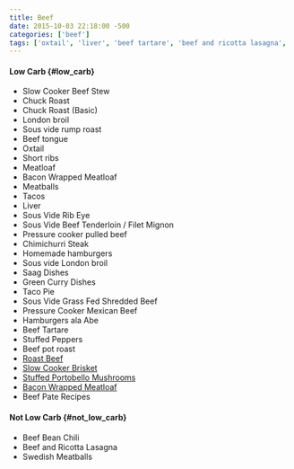 ```yaml
---
title: Beef
date: 2015-10-03 22:18:00 -500
categories: ['beef']
tags: ['oxtail', 'liver', 'beef tartare', 'beef and ricotta lasagna', 'bacon wrapped meatloaf', 'taco pie', 'chimichurri steak', 'swedish meatballs', 'hamburgers ala abe', 'chuck roast', 'homemade hamburgers', 'slow cooker brisket', 'beef bean chili', 'saag dishes', 'green curry dishes', 'roast beef', 'slow cooker beef stew', 'sous vide london broil', 'sous vide rib eye', 'tacos', 'short ribs', 'pressure cooker mexican beef', 'stuffed peppers', 'london broil', 'beef tongue', 'chuck roast (basic)', 'pressure cooker pulled beef', 'meatballs', 'meatloaf', 'stuffed portobello mushrooms', 'beef pate recipes', 'sous vide rump roast', 'beef pot roast', 'sous vide beef tenderloin / filet mignon', 'sous vide grass fed shredded beef']
---
```


#### Low Carb {#low_carb}

-   Slow Cooker Beef Stew
-   Chuck Roast
-   Chuck Roast (Basic)
-   London broil
-   Sous vide rump roast
-   Beef tongue
-   Oxtail
-   Short ribs
-   Meatloaf
-   Bacon Wrapped Meatloaf
-   Meatballs
-   Tacos
-   Liver
-   Sous Vide Rib Eye
-   Sous Vide Beef Tenderloin / Filet Mignon
-   Pressure cooker pulled beef
-   Chimichurri Steak
-   Homemade hamburgers
-   Sous vide London broil
-   Saag Dishes
-   Green Curry Dishes
-   Taco Pie
-   Sous Vide Grass Fed Shredded Beef
-   Pressure Cooker Mexican Beef
-   Hamburgers ala Abe
-   Beef Tartare
-   Stuffed Peppers
-   Beef pot roast
-   [Roast Beef](http://allrecipes.com/Recipe/Awesome-Roast-Beef/Detail.aspx)
-   [Slow Cooker Brisket](http://allrecipes.com/recipe/cousin-davids-slow-cooker-brisket)
-   [Stuffed Portobello Mushrooms](Stuffed_Portobello_Mushrooms "wikilink")
-   [Bacon Wrapped Meatloaf](http://www.dfw.com/2012/09/10/678711/weekend-chef-bacon-wrapped-meatloaf.html)
-   Beef Pate Recipes



#### Not Low Carb {#not_low_carb}

-   Beef Bean Chili
-   Beef and Ricotta Lasagna
-   Swedish Meatballs

